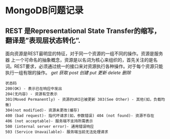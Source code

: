 # MongoDB问题记录
## REST 是Representational State Transfer的缩写，翻译是”表现层状态转化”.

面向资源是REST最明显的特征，对于同一个资源的一组不同的操作。资源是服务器 上一个可命名的抽象概念，资源是以名词为核心来组织的，首先关注的是名词。REST要求，必须通过统一的接口来对资源执行各种操作。对于每个资源只能执行一组有限的操作。
*get 获取  post 创建  put 更新  delete 删除*
```
状态码
200(OK) - 表示已在响应中发出
204(无内容) - 资源有空表示
301(Moved Permanently) - 资源的URI已被更新 303(See Other) - 其他(如，负载均衡)
304(not modified)- 资源未更改(缓存)
400 (bad request)- 指代坏请求(如，参数错误) 404 (not found)- 资源不存在
406 (not acceptable)- 服务端不支持所需表示
500 (internal server error)- 通用错误响应
503 (Service Unavailable)- 服务端当前无法处理请求
```